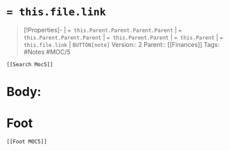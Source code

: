 # `= this.file.link`
>[!Properties]- | `= this.Parent.Parent.Parent.Parent` |  `= this.Parent.Parent.Parent` | `= this.Parent.Parent` | `= this.Parent` | `= this.file.link` | `BUTTON[note]`
>Version:: 2
>Parent:: [[Finances]]
>Tags: #Notes #MOC/5
```meta-bind-embed
[[Search Moc5]]
```
# Body:









# Foot
```meta-bind-embed
[[Foot MOC5]]
```